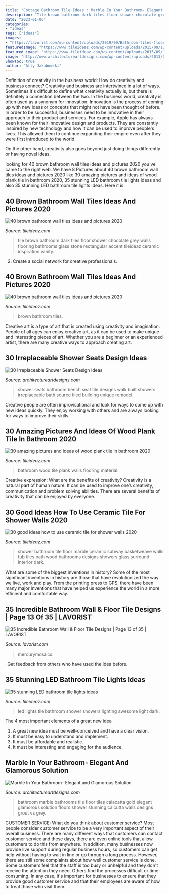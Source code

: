 ```yaml
---
title: "Cottage Bathroom Tile Ideas : Marble In Your Bathroom- Elegant And Glamorous Solution"
description: "Tile brown bathroom dark tiles floor shower chocolate grey walls flooring bathrooms glass stone rectangular accent tileideaz ceramic inspiration vanity"
date: "2023-01-06"
categories:
- "ideas"
tags: ["ideas"]
images:
- "https://lavorist.com/wp-content/uploads/2019/09/Bathroom-tiles-floor-wall-modern-ideas-white-moroccan-vintage-13.jpg"
featuredImage: "https://www.tileideaz.com/wp-content/uploads/2015/09/129.jpg"
featured_image: "https://www.tileideaz.com/wp-content/uploads/2015/09/129.jpg"
image: "http://www.architectureartdesigns.com/wp-content/uploads/2013/07/mossbuildinganddesign._com.jpg"
ShowToc: true
author: "Ally Jakubowski"
---
```



Definition of creativity in the business world: How do creativity and business connect?
Creativity and business are intertwined in a lot of ways. Sometimes it's difficult to define what creativity actually is, but there is definitely a connection between the two. 
In the business world, creativity is often used as a synonym for innovation. Innovation is the process of coming up with new ideas or concepts that might not have been thought of before. In order to be successful, businesses need to be innovative in their approach to their product and services. For example, Apple has always been known for their innovative design and products. They are constantly inspired by new technology and how it can be used to improve people's lives. This allowed them to continue expanding their empire even after they were first introduced to the world. 

On the other hand, creativity also goes beyond just doing things differently or having novel ideas.

	

		
looking for 40 brown bathroom wall tiles ideas and pictures 2020 you've came to the right web. We have 8 Pictures about 40 brown bathroom wall tiles ideas and pictures 2020 like 30 amazing pictures and ideas of wood plank tile in bathroom 2020, 35 stunning LED bathroom tile lights ideas and also 35 stunning LED bathroom tile lights ideas. Here it is:
		
    
## 40 Brown Bathroom Wall Tiles Ideas And Pictures 2020

<img loading=lazy src="https://www.tileideaz.com/wp-content/uploads/2015/03/brown_bathroom_wall_tiles_27.jpg" onerror="this.onerror=null;this.src='https://tse4.mm.bing.net/th?id=OIP.E4HKVJY3-bPOm8_o7cZWFAHaLF&amp;pid=15.1';" alt="40 brown bathroom wall tiles ideas and pictures 2020">

_Source: tileideaz.com_

>tile brown bathroom dark tiles floor shower chocolate grey walls flooring bathrooms glass stone rectangular accent tileideaz ceramic inspiration vanity. 

	

2. Create a social network for creative professionals. 

    
## 40 Brown Bathroom Wall Tiles Ideas And Pictures 2020

<img loading=lazy src="https://www.tileideaz.com/wp-content/uploads/2015/03/brown_bathroom_wall_tiles_15.jpg" onerror="this.onerror=null;this.src='https://tse2.mm.bing.net/th?id=OIP.kQWQg3rs2tjhdDEHMe-f6AHaLU&amp;pid=15.1';" alt="40 brown bathroom wall tiles ideas and pictures 2020">

_Source: tileideaz.com_

>brown bathroom tiles. 

	

Creative art is a type of art that is created using creativity and imagination. People of all ages can enjoy creative art, as it can be used to make unique and interesting pieces of art. Whether you are a beginner or an experienced artist, there are many creative ways to approach creating art.

    
## 30 Irreplaceable Shower Seats Design Ideas

<img loading=lazy src="http://www.architectureartdesigns.com/wp-content/uploads/2013/07/mossbuildinganddesign._com.jpg" onerror="this.onerror=null;this.src='https://tse1.mm.bing.net/th?id=OIP.taSzky_b000cqg6TYaVSOQAAAA&amp;pid=15.1';" alt="30 Irreplaceable Shower Seats Design Ideas">

_Source: architectureartdesigns.com_

>shower seats bathroom bench seat tile designs walk built showers irreplaceable bath source tiled building unique remodel. 

	

Creative people are often improvisational and look for ways to come up with new ideas quickly. They enjoy working with others and are always looking for ways to improve their skills.

    
## 30 Amazing Pictures And Ideas Of Wood Plank Tile In Bathroom 2020

<img loading=lazy src="https://www.tileideaz.com/wp-content/uploads/2015/09/129.jpg" onerror="this.onerror=null;this.src='https://tse1.mm.bing.net/th?id=OIP.VdGEzd0IGlpqWNcp9PQJegHaLG&amp;pid=15.1';" alt="30 amazing pictures and ideas of wood plank tile in bathroom 2020">

_Source: tileideaz.com_

>bathroom wood tile plank walls flooring material. 

	

Creative expression: What are the benefits of creativity?
Creativity is a natural part of human nature. It can be used to improve one’s creativity, communication and problem solving abilities. There are several benefits of creativity that can be enjoyed by everyone.

    
## 30 Good Ideas How To Use Ceramic Tile For Shower Walls 2020

<img loading=lazy src="https://www.tileideaz.com/wp-content/uploads/2015/08/2027.jpg" onerror="this.onerror=null;this.src='https://tse2.mm.bing.net/th?id=OIP.tPcU5X9LJXz_0iupKKEImwHaLH&amp;pid=15.1';" alt="30 good ideas how to use ceramic tile for shower walls 2020">

_Source: tileideaz.com_

>shower bathroom tile floor marble ceramic subway basketweave walls tub tiles bath wood bathrooms designs showers glass surround interior dark. 

	

What are some of the biggest inventions in history?
Some of the most significant inventions in history are those that have revolutionized the way we live, work and play. From the printing press to GPS, there have been many major inventions that have helped us experience the world in a more efficient and comfortable way.

    
## 35 Incredible Bathroom Wall &amp; Floor Tile Designs | Page 13 Of 35 | LAVORIST

<img loading=lazy src="https://lavorist.com/wp-content/uploads/2019/09/Bathroom-tiles-floor-wall-modern-ideas-white-moroccan-vintage-13.jpg" onerror="this.onerror=null;this.src='https://tse4.mm.bing.net/th?id=OIP.2PRKM7NtyIsbQsHIhhtplgHaLT&amp;pid=15.1';" alt="35 Incredible Bathroom Wall &amp; Floor Tile Designs | Page 13 of 35 | LAVORIST">

_Source: lavorist.com_

>mercurymosaics. 

	

-Get feedback from others who have used the idea before.

    
## 35 Stunning LED Bathroom Tile Lights Ideas

<img loading=lazy src="http://www.tileideaz.com/wp-content/uploads/2015/08/046.jpg" onerror="this.onerror=null;this.src='https://tse4.mm.bing.net/th?id=OIP.TXtDhturo0tRxO-p86pTEgHaKI&amp;pid=15.1';" alt="35 stunning LED bathroom tile lights ideas">

_Source: tileideaz.com_

>led lights tile bathroom shower showers lighting awesome light dark. 

	

The 4 most important elements of a great new idea
1. A great new idea must be well-conceived and have a clear vision.
2. It must be easy to understand and implement.
3. It must be affordable and realistic.
4. It must be interesting and engaging for the audience.

    
## Marble In Your Bathroom- Elegant And Glamorous Solution

<img loading=lazy src="https://www.architectureartdesigns.com/wp-content/uploads/2014/08/53.jpg" onerror="this.onerror=null;this.src='https://tse1.mm.bing.net/th?id=OIP.negiio-p9XwHb8puOna6gQHaKT&amp;pid=15.1';" alt="Marble In Your Bathroom- Elegant and Glamorous Solution">

_Source: architectureartdesigns.com_

>bathroom marble bathrooms tile floor tiles calacatta gold elegant glamorous solution floors shower stunning calcutta walls designs grout vs grey. 

	

CUSTOMER SERVICE: What do you think about customer service?
Most people consider customer service to be a very important aspect of their overall business. There are many different ways that customers can contact customer service and these days, there are even online tools that allow customers to do this from anywhere. In addition, many businesses now provide live support during regular business hours, so customers can get help without having to wait in line or go through a long process.
However, there are still some complaints about how well customer service is done. Some customers feel that the staff is too busy or unhelpful and they don't receive the attention they need. Others find the processes difficult or time-consuming. In any case, it's important for businesses to ensure that they provide good customer service and that their employees are aware of how to treat those who visit them.

